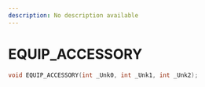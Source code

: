 ```yaml
---
description: No description available 
---
```


# EQUIP_ACCESSORY

```cpp
void EQUIP_ACCESSORY(int _Unk0, int _Unk1, int _Unk2);
```